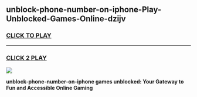
## unblock-phone-number-on-iphone-Play-Unblocked-Games-Online-dzijv
<h3>
<a href="https://premium76.site?title=unblock-phone-number-on-iphone&ref=25A">CLICK TO PLAY</a></h3>
<hr>

<h3>
<a href="https://premium76.site?title=unblock-phone-number-on-iphone&ref=25A">CLICK 2 PLAY</a>
  
</h3>

<a href="https://premium76.site?title=unblock-phone-number-on-iphone&ref=25A"><img src="https://clearcache.store/games.png"></a>


**unblock-phone-number-on-iphone games unblocked: Your Gateway to Fun and Accessible Online Gaming**

